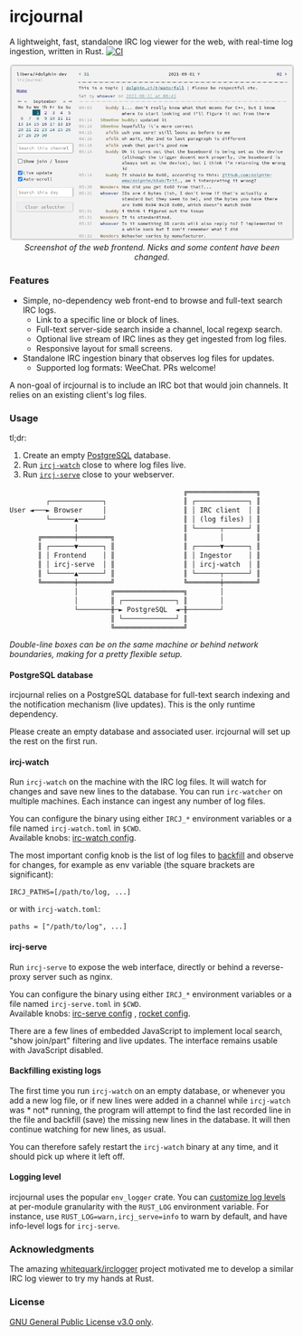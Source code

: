 # ircjournal

A lightweight, fast, standalone IRC log viewer for the web, with real-time log
ingestion, written in Rust.
[![CI](https://github.com/Zopieux/ircjournal/actions/workflows/ci.yaml/badge.svg?branch=master)](https://github.com/Zopieux/ircjournal/actions/workflows/ci.yaml)

<p align="center">
  <a target="_blank" rel="noopener noreferrer" href=".github/screenshot.png"><img src=".github/screenshot.png" alt="Screenshot" style="max-width: 100%;"></a>
  <em>Screenshot of the web frontend. Nicks and some content have been changed.</em>
</p>

### Features

* Simple, no-dependency web front-end to browse and full-text search IRC logs.
    * Link to a specific line or block of lines.
    * Full-text server-side search inside a channel, local regexp search.
    * Optional live stream of IRC lines as they get ingested from log files.
    * Responsive layout for small screens.
* Standalone IRC ingestion binary that observes log files for updates.
    * Supported log formats: WeeChat. PRs welcome!

A non-goal of ircjournal is to include an IRC bot that would join channels. It
relies on an existing client's log files.

### Usage

tl;dr:

1. Create an empty [PostgreSQL](#postgresql-database) database.
2. Run [`ircj-watch`](#ircj-watch) close to where log files live.
3. Run [`ircj-serve`](#ircj-serve) close to your webserver.

```text
                                           ╔═════════════════╗
         ┌─────────────┐                   ║ ┌─────────────┐ ║
User ◄───► Browser     │                   ║ │ IRC client  │ ║
         └──────▲──────┘                   ║ │ (log files) │ ║
                │                          ║ └──────┬──────┘ ║
       ╔════════╪════════╗                 ║        │        ║
       ║ ┌──────▼──────┐ ║                 ║ ┌──────▼──────┐ ║
       ║ │ Frontend    │ ║                 ║ │ Ingestor    │ ║
       ║ │ ircj-serve  │ ║                 ║ │ ircj-watch  │ ║
       ║ └──────▲──────┘ ║                 ║ └──────┬──────┘ ║
       ╚════════╪════════╝                 ╚════════╪════════╝
                │        ╔═════════════════╗        │
                │        ║ ┌─────────────┐ ║        │
                └────────╫─► PostgreSQL  ◄─╫────────┘
                         ║ └─────────────┘ ║
                         ╚═════════════════╝
```

*Double-line boxes can be on the same machine or behind network boundaries,
making for a pretty flexible setup.*

#### PostgreSQL database

ircjournal relies on a PostgreSQL database for full-text search indexing and the
notification mechanism (live updates). This is the only runtime dependency.

Please create an empty database and associated user. ircjournal will set up the
rest on the first run.

#### ircj-watch

Run `ircj-watch` on the machine with the IRC log files. It will watch for
changes and save new lines to the database. You can run `irc-watcher` on
multiple machines. Each instance can ingest any number of log files.

You can configure the binary using either `IRCJ_*` environment variables or a
file named `ircj-watch.toml` in `$CWD`.  
Available knobs: [irc-watch config](ircj-watch/src/main.rs#L21).

The most important config knob is the list of log files
to [backfill](#backfilling-existing-logs)
and observe for changes, for example as env variable (the square brackets are
significant):

    IRCJ_PATHS=[/path/to/log, ...]

or with `ircj-watch.toml`:

    paths = ["/path/to/log", ...]

#### ircj-serve

Run `ircj-serve` to expose the web interface, directly or behind a reverse-proxy
server such as nginx.

You can configure the binary using either `IRCJ_*` environment variables or a
file named `ircj-serve.toml` in `$CWD`.  
Available knobs: [irc-serve config](ircj-serve/src/main.rs#L7)
, [rocket config](https://rocket.rs/v0.5-rc/guide/configuration/#overview).

There are a few lines of embedded JavaScript to implement local search, "show
join/part" filtering and live updates. The interface remains usable with
JavaScript disabled.

#### Backfilling existing logs

The first time you run `ircj-watch` on an empty database, or whenever you add a
new log file, or if new lines were added in a channel while `ircj-watch` was *
not* running, the program will attempt to find the last recorded line in the
file and backfill (save) the missing new lines in the database. It will then
continue watching for new lines, as usual.

You can therefore safely restart the `ircj-watch` binary at any time, and it
should pick up where it left off.

#### Logging level

ircjournal uses the popular `env_logger` crate. You
can [customize log levels](https://docs.rs/env_logger/*/env_logger/#enabling-logging)
at per-module granularity with the `RUST_LOG` environment variable. For
instance, use `RUST_LOG=warn,ircj_serve=info` to warn by default, and have
info-level logs for `ircj-serve`.

### Acknowledgments

The amazing [whitequark/irclogger](https://github.com/whitequark/irclogger/)
project motivated me to develop a similar IRC log viewer to try my hands at
Rust.

### License

[GNU General Public License v3.0 only](https://spdx.org/licenses/GPL-3.0.html).
